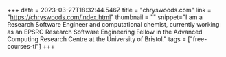 +++
date = 2023-03-27T18:32:44.546Z
title = "chryswoods.com"
link = "https://chryswoods.com/index.html"
thumbnail = ""
snippet="I am a Research Software Engineer and computational chemist, currently working as an EPSRC Research Software Engineering Fellow in the Advanced Computing Research Centre at the University of Bristol."
tags = ["free-courses-ti"]
+++
